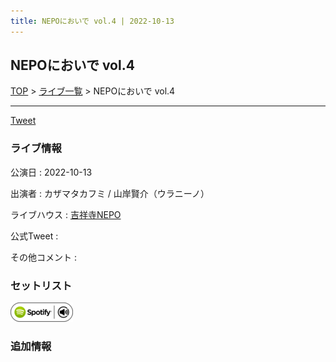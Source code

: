 ```yaml
---
title: NEPOにおいで vol.4 | 2022-10-13
---
```

## NEPOにおいで vol.4

[TOP](/setlist/) > [ライブ一覧](lives.html) > NEPOにおいで vol.4

___

<a href="https://twitter.com/share?ref_src=twsrc%5Etfw" data-text="3markets[ ]セットリスト > NEPOにおいで vol.4" class="twitter-share-button" data-via="3markets" data-hashtags="3markets" data-related="3markets" data-show-count="false">Tweet</a>

### ライブ情報

公演日
:    2022-10-13

出演者
:    カザマタカフミ / 山岸賢介（ウラニーノ）

ライブハウス
:    [吉祥寺NEPO](livehouse044.html)

公式Tweet
:    []()

その他コメント
:    

### セットリスト


[![play with spotify](images/spotify-icon.png)](https://open.spotify.com/playlist/4RvqkrBAf8zy6vWPYGoYnI)





### 追加情報







<script async src="https://platform.twitter.com/widgets.js" charset="utf-8"></script>